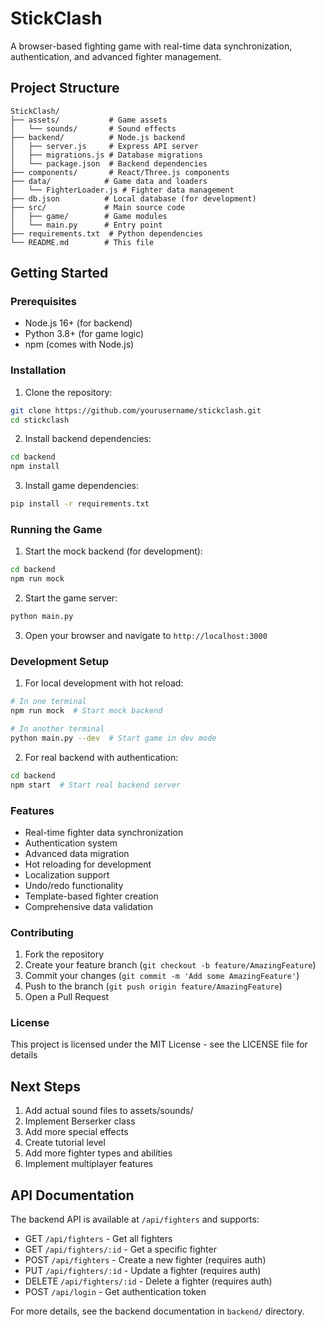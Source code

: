 # StickClash

A browser-based fighting game with real-time data synchronization, authentication, and advanced fighter management.

## Project Structure

```
StickClash/
├── assets/           # Game assets
│   └── sounds/       # Sound effects
├── backend/          # Node.js backend
│   ├── server.js     # Express API server
│   ├── migrations.js # Database migrations
│   └── package.json  # Backend dependencies
├── components/       # React/Three.js components
├── data/            # Game data and loaders
│   └── FighterLoader.js # Fighter data management
├── db.json          # Local database (for development)
├── src/             # Main source code
│   ├── game/        # Game modules
│   └── main.py      # Entry point
├── requirements.txt  # Python dependencies
└── README.md        # This file
```

## Getting Started

### Prerequisites

- Node.js 16+ (for backend)
- Python 3.8+ (for game logic)
- npm (comes with Node.js)

### Installation

1. Clone the repository:
```bash
git clone https://github.com/yourusername/stickclash.git
cd stickclash
```

2. Install backend dependencies:
```bash
cd backend
npm install
```

3. Install game dependencies:
```bash
pip install -r requirements.txt
```

### Running the Game

1. Start the mock backend (for development):
```bash
cd backend
npm run mock
```

2. Start the game server:
```bash
python main.py
```

3. Open your browser and navigate to `http://localhost:3000`

### Development Setup

1. For local development with hot reload:
```bash
# In one terminal
npm run mock  # Start mock backend

# In another terminal
python main.py --dev  # Start game in dev mode
```

2. For real backend with authentication:
```bash
cd backend
npm start  # Start real backend server
```

### Features

- Real-time fighter data synchronization
- Authentication system
- Advanced data migration
- Hot reloading for development
- Localization support
- Undo/redo functionality
- Template-based fighter creation
- Comprehensive data validation

### Contributing

1. Fork the repository
2. Create your feature branch (`git checkout -b feature/AmazingFeature`)
3. Commit your changes (`git commit -m 'Add some AmazingFeature'`)
4. Push to the branch (`git push origin feature/AmazingFeature`)
5. Open a Pull Request

### License

This project is licensed under the MIT License - see the LICENSE file for details

## Next Steps

1. Add actual sound files to assets/sounds/
2. Implement Berserker class
3. Add more special effects
4. Create tutorial level
5. Add more fighter types and abilities
6. Implement multiplayer features

## API Documentation

The backend API is available at `/api/fighters` and supports:

- GET `/api/fighters` - Get all fighters
- GET `/api/fighters/:id` - Get a specific fighter
- POST `/api/fighters` - Create a new fighter (requires auth)
- PUT `/api/fighters/:id` - Update a fighter (requires auth)
- DELETE `/api/fighters/:id` - Delete a fighter (requires auth)
- POST `/api/login` - Get authentication token

For more details, see the backend documentation in `backend/` directory.
